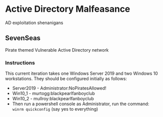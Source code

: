 # Active Directory Malfeasance
AD exploitation shenanigans

## SevenSeas
Pirate themed Vulnerable Active Directory network

### **Instructions**
This current iteration takes one Windows Server 2019 and two Windows 10 workstations. They should be configured initially as follows:
  - Server2019 - Administrator:NoPiratesAllowed!
  - Win10_1 - murtogg:blackpearlfanboyclub
  - Win10_2 - mullroy:blackpearlfanboyclub
  - Then run a powershell console as Administrator, run the command: `winrm quickconfig` (say yes to everything)
